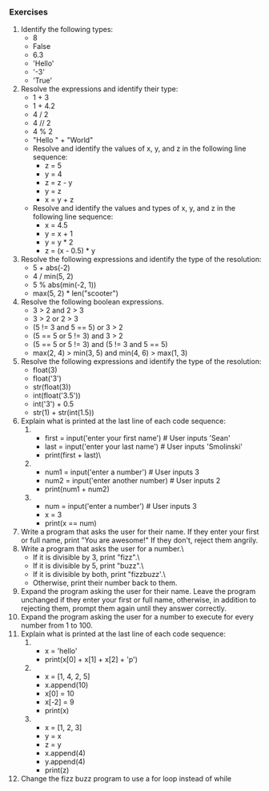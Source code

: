 ### Exercises

1. Identify the following types:
    - 8
    - False
    - 6.3
    - 'Hello'
    - '-3'
    - 'True'
1. Resolve the expressions and identify their type:
    - 1 + 3
    - 1 + 4.2
    - 4 / 2
    - 4 // 2
    - 4 % 2
    - "Hello " + "World"
    - Resolve and identify the values of x, y, and z in the following line sequence:
        - z = 5
        - y = 4
        - z = z - y
        - y = z
        - x = y + z
    - Resolve and identify the values and types of x, y, and z in the following line sequence:
        - x = 4.5
        - y = x + 1
        - y = y * 2
        - z = (x - 0.5) * y
1. Resolve the following expressions and identify the type of the resolution:
    - 5 + abs(-2)
    - 4 / min(5, 2)
    - 5 % abs(min(-2, 1))
    - max(5, 2) * len("scooter")
1. Resolve the following boolean expressions.
    - 3 > 2 and 2 > 3
    - 3 > 2 or 2 > 3
    - (5 != 3 and 5 == 5) or 3 > 2
    - (5 == 5 or 5 != 3) and 3 > 2
    - (5 == 5 or 5 != 3) and (5 != 3 and 5 == 5)
    - max(2, 4) > min(3, 5) and min(4, 6) > max(1, 3)
1. Resolve the following expressions and identify the type of the resolution:
    - float(3)
    - float('3')
    - str(float(3))
    - int(float('3.5'))
    - int('3') + 0.5
    - str(1) + str(int(1.5))
1. Explain what is printed at the last line of each code sequence:
    1.  - first = input('enter your first name') # User inputs 'Sean'
        - last = input('enter your last name') # User inputs 'Smolinski'
        - print(first + last)\
    1.  - num1 = input('enter a number') # User inputs 3
        - num2 = input('enter another number) # User inputs 2
        - print(num1 + num2)
    1.  - num = input('enter a number') # User inputs 3
        - x = 3
        - print(x == num)
1.  Write a program that asks the user for their name.  If they enter your first or full name, print "You are awesome!"  If they don't, reject them angrily.
1.  Write a program that asks the user for a number.\
    - If it is divisible by 3, print "fizz".\
    - If it is divisible by 5, print "buzz".\
    - If it is divisible by both, print "fizzbuzz'.\
    - Otherwise, print their number back to them.
1. Expand the program asking the user for their name.  Leave the program unchanged if they enter your first or full name, otherwise, in addition to rejecting them, prompt them again until they answer correctly.
1. Expand the program asking the user for a number to execute for every number from 1 to 100.
1. Explain what is printed at the last line of each code sequence:
    1.  - x = 'hello'
        - print(x[0] + x[1] + x[2] + 'p')
    1.  - x = [1, 4, 2, 5]
        - x.append(10)
        - x[0] = 10
        - x[-2] = 9
        - print(x)
    1.  - x = [1, 2, 3]
        - y = x
        - z = y
        - x.append(4)
        - y.append(4)
        - print(z)
1. Change the fizz buzz program to use a for loop instead of while
